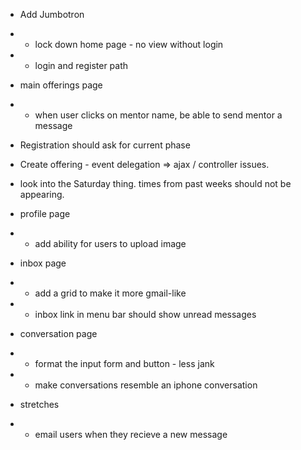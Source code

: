 * Add Jumbotron
* * lock down home page - no view without login
* * login and register path

* main offerings page
* * when user clicks on mentor name, be able to send mentor a message

* Registration should ask for current phase

* Create offering - event delegation => ajax / controller issues.  

* look into the Saturday thing.  times from past weeks should not be appearing.

* profile page
* * add ability for users to upload image

* inbox page
* * add a grid to make it more gmail-like
* * inbox link in menu bar should show unread messages

* conversation page
* * format the input form and button - less jank
* * make conversations resemble an iphone conversation

* stretches
* * email users when they recieve a new message
